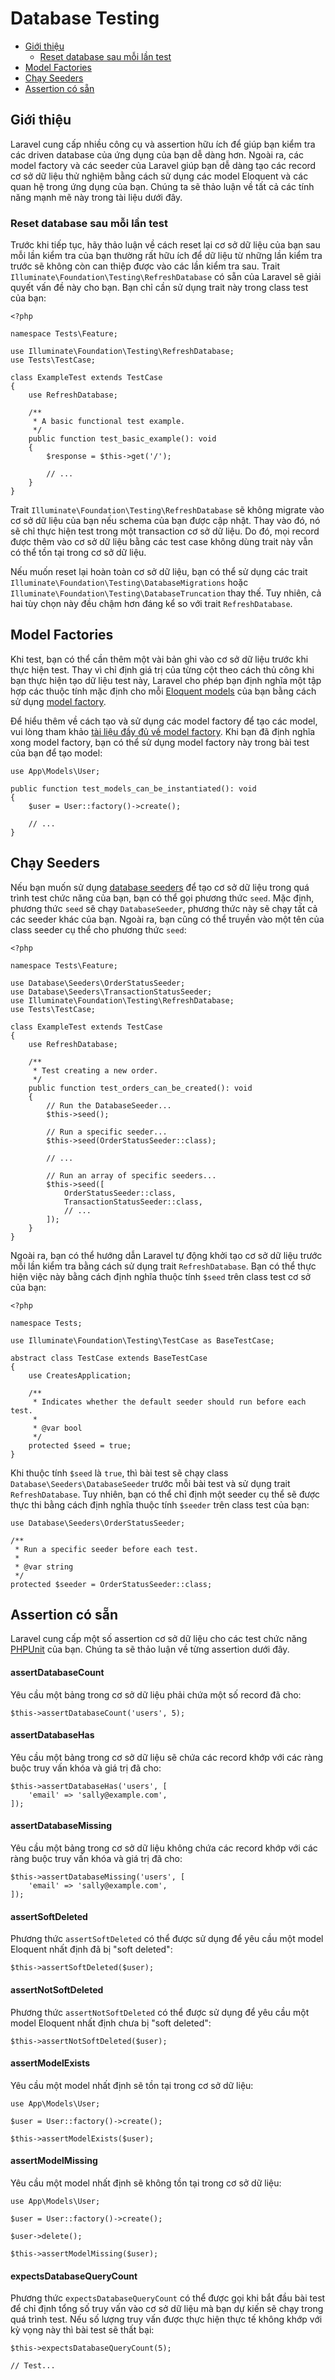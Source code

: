 # Database Testing

- [Giới thiệu](#introduction)
    - [Reset database sau mỗi lần test](#resetting-the-database-after-each-test)
- [Model Factories](#model-factories)
- [Chạy Seeders](#running-seeders)
- [Assertion có sẵn](#available-assertions)

<a name="introduction"></a>
## Giới thiệu

Laravel cung cấp nhiều công cụ và assertion hữu ích để giúp bạn kiểm tra các driven database của ứng dụng của bạn dễ dàng hơn. Ngoài ra, các model factory và các seeder của Laravel giúp bạn dễ dàng tạo các record cơ sở dữ liệu thử nghiệm bằng cách sử dụng các model Eloquent và các quan hệ trong ứng dụng của bạn. Chúng ta sẽ thảo luận về tất cả các tính năng mạnh mẽ này trong tài liệu dưới đây.

<a name="resetting-the-database-after-each-test"></a>
### Reset database sau mỗi lần test

Trước khi tiếp tục, hãy thảo luận về cách reset lại cơ sở dữ liệu của bạn sau mỗi lần kiểm tra của bạn thường rất hữu ích để dữ liệu từ những lần kiểm tra trước sẽ không còn can thiệp được vào các lần kiểm tra sau. Trait `Illuminate\Foundation\Testing\RefreshDatabase` có sẵn của Laravel sẽ giải quyết vấn đề này cho bạn. Bạn chỉ cần sử dụng trait này trong class test của bạn:

    <?php

    namespace Tests\Feature;

    use Illuminate\Foundation\Testing\RefreshDatabase;
    use Tests\TestCase;

    class ExampleTest extends TestCase
    {
        use RefreshDatabase;

        /**
         * A basic functional test example.
         */
        public function test_basic_example(): void
        {
            $response = $this->get('/');

            // ...
        }
    }

Trait `Illuminate\Foundation\Testing\RefreshDatabase` sẽ không migrate vào cơ sở dữ liệu của bạn nếu schema của bạn được cập nhật. Thay vào đó, nó sẽ chỉ thực hiện test trong một transaction cơ sở dữ liệu. Do đó, mọi record được thêm vào cơ sở dữ liệu bằng các test case không dùng trait này vẫn có thể tồn tại trong cơ sở dữ liệu.

Nếu muốn reset lại hoàn toàn cơ sở dữ liệu, bạn có thể sử dụng các trait `Illuminate\Foundation\Testing\DatabaseMigrations` hoặc `Illuminate\Foundation\Testing\DatabaseTruncation` thay thế. Tuy nhiên, cả hai tùy chọn này đều chậm hơn đáng kể so với trait `RefreshDatabase`.

<a name="model-factories"></a>
## Model Factories

Khi test, bạn có thể cần thêm một vài bản ghi vào cơ sở dữ liệu trước khi thực hiện test. Thay vì chỉ định giá trị của từng cột theo cách thủ công khi bạn thực hiện tạo dữ liệu test này, Laravel cho phép bạn định nghĩa một tập hợp các thuộc tính mặc định cho mỗi [Eloquent models](/docs/{{version}}/eloquent) của bạn bằng cách sử dụng [model factory](/docs/{{version}}/eloquent-factories).

Để hiểu thêm về cách tạo và sử dụng các model factory để tạo các model, vui lòng tham khảo [tài liệu đầy đủ về model factory](/docs/{{version}}/eloquent-factories). Khi bạn đã định nghĩa xong model factory, bạn có thể sử dụng model factory này trong bài test của bạn để tạo model:

    use App\Models\User;

    public function test_models_can_be_instantiated(): void
    {
        $user = User::factory()->create();

        // ...
    }

<a name="running-seeders"></a>
## Chạy Seeders

Nếu bạn muốn sử dụng [database seeders](/docs/{{version}}/seeding) để tạo cơ sở dữ liệu trong quá trình test chức năng của bạn, bạn có thể gọi phương thức `seed`. Mặc định, phương thức `seed` sẽ chạy `DatabaseSeeder`, phương thức này sẽ chạy tất cả các seeder khác của bạn. Ngoài ra, bạn cũng có thể truyền vào một tên của class seeder cụ thể cho phương thức `seed`:

    <?php

    namespace Tests\Feature;

    use Database\Seeders\OrderStatusSeeder;
    use Database\Seeders\TransactionStatusSeeder;
    use Illuminate\Foundation\Testing\RefreshDatabase;
    use Tests\TestCase;

    class ExampleTest extends TestCase
    {
        use RefreshDatabase;

        /**
         * Test creating a new order.
         */
        public function test_orders_can_be_created(): void
        {
            // Run the DatabaseSeeder...
            $this->seed();

            // Run a specific seeder...
            $this->seed(OrderStatusSeeder::class);

            // ...

            // Run an array of specific seeders...
            $this->seed([
                OrderStatusSeeder::class,
                TransactionStatusSeeder::class,
                // ...
            ]);
        }
    }

Ngoài ra, bạn có thể hướng dẫn Laravel tự động khởi tạo cơ sở dữ liệu trước mỗi lần kiểm tra bằng cách sử dụng trait `RefreshDatabase`. Bạn có thể thực hiện việc này bằng cách định nghĩa thuộc tính `$seed` trên class test cơ sở của bạn:

    <?php

    namespace Tests;

    use Illuminate\Foundation\Testing\TestCase as BaseTestCase;

    abstract class TestCase extends BaseTestCase
    {
        use CreatesApplication;

        /**
         * Indicates whether the default seeder should run before each test.
         *
         * @var bool
         */
        protected $seed = true;
    }

Khi thuộc tính `$seed` là `true`, thì bài test sẽ chạy class `Database\Seeders\DatabaseSeeder` trước mỗi bài test và sử dụng trait `RefreshDatabase`. Tuy nhiên, bạn có thể chỉ định một seeder cụ thể sẽ được thực thi bằng cách định nghĩa thuộc tính `$seeder` trên class test của bạn:

    use Database\Seeders\OrderStatusSeeder;

    /**
     * Run a specific seeder before each test.
     *
     * @var string
     */
    protected $seeder = OrderStatusSeeder::class;

<a name="available-assertions"></a>
## Assertion có sẵn

Laravel cung cấp một số assertion cơ sở dữ liệu cho các test chức năng [PHPUnit](https://phpunit.de/) của bạn. Chúng ta sẽ thảo luận về từng assertion dưới đây.

<a name="assert-database-count"></a>
#### assertDatabaseCount

Yêu cầu một bảng trong cơ sở dữ liệu phải chứa một số record đã cho:

    $this->assertDatabaseCount('users', 5);

<a name="assert-database-has"></a>
#### assertDatabaseHas

Yêu cầu một bảng trong cơ sở dữ liệu sẽ chứa các record khớp với các ràng buộc truy vấn khóa và giá trị đã cho:

    $this->assertDatabaseHas('users', [
        'email' => 'sally@example.com',
    ]);

<a name="assert-database-missing"></a>
#### assertDatabaseMissing

Yêu cầu một bảng trong cơ sở dữ liệu không chứa các record khớp với các ràng buộc truy vấn khóa và giá trị đã cho:

    $this->assertDatabaseMissing('users', [
        'email' => 'sally@example.com',
    ]);

<a name="assert-deleted"></a>
#### assertSoftDeleted

Phương thức `assertSoftDeleted` có thể được sử dụng để yêu cầu một model Eloquent nhất định đã bị "soft deleted":

    $this->assertSoftDeleted($user);

<a name="assert-not-deleted"></a>
#### assertNotSoftDeleted

Phương thức `assertNotSoftDeleted` có thể được sử dụng để yêu cầu một model Eloquent nhất định chưa bị "soft deleted":

    $this->assertNotSoftDeleted($user);

<a name="assert-model-exists"></a>
#### assertModelExists

Yêu cầu một model nhất định sẽ tồn tại trong cơ sở dữ liệu:

    use App\Models\User;

    $user = User::factory()->create();

    $this->assertModelExists($user);

<a name="assert-model-missing"></a>
#### assertModelMissing

Yêu cầu một model nhất định sẽ không tồn tại trong cơ sở dữ liệu:

    use App\Models\User;

    $user = User::factory()->create();

    $user->delete();

    $this->assertModelMissing($user);

<a name="expects-database-query-count"></a>
#### expectsDatabaseQueryCount

Phương thức `expectsDatabaseQueryCount` có thể được gọi khi bắt đầu bài test để chỉ định tổng số truy vấn vào cơ sở dữ liệu mà bạn dự kiến sẽ chạy trong quá trình test. Nếu số lượng truy vấn được thực hiện thực tế không khớp với kỳ vọng này thì bài test sẽ thất bại:

    $this->expectsDatabaseQueryCount(5);

    // Test...
